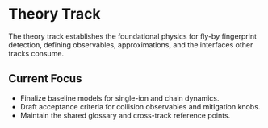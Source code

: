 # Theory Track

The theory track establishes the foundational physics for fly-by fingerprint detection, defining observables, approximations, and the interfaces other tracks consume.

## Current Focus
- Finalize baseline models for single-ion and chain dynamics.
- Draft acceptance criteria for collision observables and mitigation knobs.
- Maintain the shared glossary and cross-track reference points.
